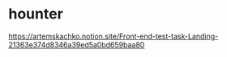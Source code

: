 # hounter
https://artemskachko.notion.site/Front-end-test-task-Landing-21363e374d8346a39ed5a0bd659baa80
